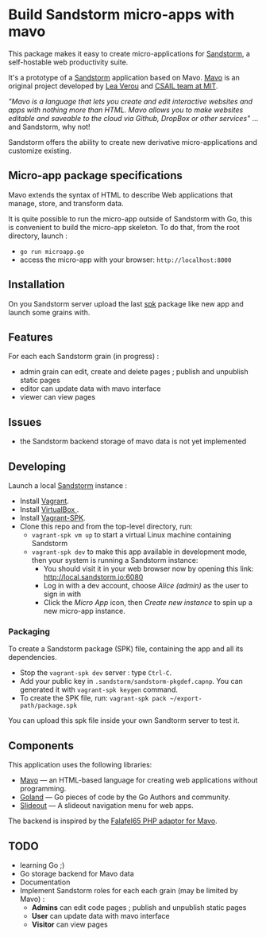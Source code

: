 # Build Sandstorm micro-apps with mavo

This package makes it easy to create micro-applications for [Sandstorm](http://sandstorm.io), a self-hostable web productivity suite. 

It's a prototype of a [Sandstorm](http://sandstorm.io) application based on Mavo. [Mavo](http://mavo.io) is an original project developed by [Lea Verou](http://lea.verou.me) and [CSAIL team at MIT](https://www.csail.mit.edu).

_"Mavo is a language that lets you create and edit interactive websites and apps with nothing more than HTML. Mavo allows you to make websites editable and saveable to the cloud via Github, DropBox or other services"_ … and Sandstorm, why not!

Sandstorm offers the ability to create new derivative micro-applications and customize existing.

## Micro-app package specifications 

Mavo extends the syntax of HTML to describe Web applications that manage, store, and transform data. 

It is quite possible to run the micro-app outside of Sandstorm with Go, this is convenient to build the micro-app skeleton. To do that, from the root directory, launch :

- `go run microapp.go`
- access the micro-app with your browser: `http://localhost:8000`

## Installation

On you Sandstorm server upload the last [spk](https://github.com/jeau/sandstorm-mavo-micro-app/releases) package like new app and launch some grains with. 

## Features 

For each each Sandstorm grain (in progress) :

- admin grain can edit, create and delete pages ; publish and unpublish static pages
- editor can update data with mavo interface
- viewer can view pages

## Issues 

- the Sandstorm backend storage of mavo data is not yet implemented

## Developing

Launch a local [Sandstorm](http://sandstorm.io) instance :

- Install [Vagrant](https://www.vagrantup.com/downloads.html).
- Install [VirtualBox ](https://www.virtualbox.org/wiki/Downloads).
- Install [Vagrant-SPK](https://github.com/sandstorm-io/vagrant-spk).
- Clone this repo and from the top-level directory, run:
    - `vagrant-spk vm up` to start a virtual Linux machine containing Sandstorm
    - `vagrant-spk dev` to make this app available in development mode, then your system is running a Sandstorm instance:
        - You should visit it in your web browser now by opening this link: http://local.sandstorm.io:6080
        - Log in with a dev account, choose *Alice (admin)* as the user to sign in with
        - Click the *Micro App* icon, then *Create new instance* to spin up a new micro-app instance.

### Packaging

To create a Sandstorm package (SPK) file, containing the app and all its dependencies. 

- Stop the `vagrant-spk dev` server : type `Ctrl-C`.
- Add your public key in `.sandstorm/sandstorm-pkgdef.capnp`. You can generated it with `vagrant-spk keygen` command.   
- To create the SPK file, run: `vagrant-spk pack ~/export-path/package.spk`



You can upload this spk file inside your own Sandtorm server to test it.

## Components 

This application uses the following libraries:

- [Mavo](http://mavo.io/) — an HTML-based language for creating web applications without programming. 
- [Goland](https://golang.org/) — Go pieces of code by the Go Authors and community.
- [Slideout](https://github.com/Mango/slideout) — A slideout navigation menu for web apps. 

The backend is inspired by the [Falafel65 PHP adaptor for Mavo](https://github.com/Falafel65/mavo-php).

## TODO

- learning Go ;)
- Go storage backend for Mavo data 
- Documentation 
- Implement Sandstorm roles for each each grain (may be limited by Mavo)  :
  - **Admins** can edit code pages ; publish and unpublish static pages
  - **User** can update data with mavo interface
  - **Visitor** can view pages


